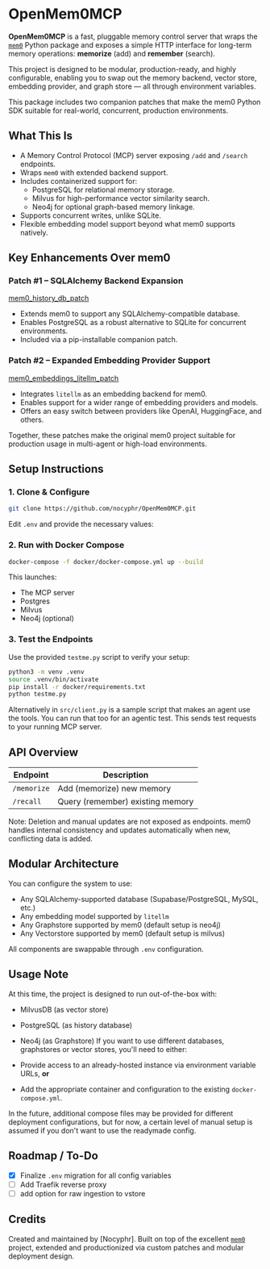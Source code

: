 # OpenMem0MCP

**OpenMem0MCP** is a fast, pluggable memory control server that wraps the [`mem0`](https://pypi.org/project/mem0ai/) Python package and exposes a simple HTTP interface for long-term memory operations: **memorize** (add) and **remember** (search).

This project is designed to be modular, production-ready, and highly configurable, enabling you to swap out the memory backend, vector store, embedding provider, and graph store — all through environment variables.

This package includes two companion patches that make the mem0 Python SDK suitable for real-world, concurrent, production environments.

## What This Is

- A Memory Control Protocol (MCP) server exposing `/add` and `/search` endpoints.
- Wraps `mem0` with extended backend support.
- Includes containerized support for:
  - PostgreSQL for relational memory storage.
  - Milvus for high-performance vector similarity search.
  - Neo4j for optional graph-based memory linkage.
- Supports concurrent writes, unlike SQLite.
- Flexible embedding model support beyond what mem0 supports natively.

## Key Enhancements Over mem0

### Patch #1 – SQLAlchemy Backend Expansion
[mem0_history_db_patch](https://pypi.org/project/mem0-history-db-patch/)
- Extends mem0 to support any SQLAlchemy-compatible database.
- Enables PostgreSQL as a robust alternative to SQLite for concurrent environments.
- Included via a pip-installable companion patch.

### Patch #2 – Expanded Embedding Provider Support
[mem0_embeddings_litellm_patch](https://pypi.org/project/mem0-embeddings-litellm-patch/)
- Integrates `litellm` as an embedding backend for mem0.
- Enables support for a wider range of embedding providers and models.
- Offers an easy switch between providers like OpenAI, HuggingFace, and others.

Together, these patches make the original mem0 project suitable for production usage in multi-agent or high-load environments.

## Setup Instructions

### 1. Clone & Configure

```bash
git clone https://github.com/nocyphr/OpenMem0MCP.git
```

Edit `.env` and provide the necessary values:

### 2. Run with Docker Compose

```bash
docker-compose -f docker/docker-compose.yml up --build
```

This launches:

* The MCP server
* Postgres
* Milvus
* Neo4j (optional)

### 3. Test the Endpoints

Use the provided `testme.py` script to verify your setup:

```bash
python3 -m venv .venv
source .venv/bin/activate
pip install -r docker/requirements.txt
python testme.py
```
Alternatively in `src/client.py` is a sample script that makes an agent use the tools. You can run that too for an agentic test. 
This sends test requests to your running MCP server.

## API Overview

| Endpoint   | Description                      |
| ---------- | -------------------------------- |
| `/memorize`| Add (memorize) new memory        |
| `/recall`  | Query (remember) existing memory |

Note: Deletion and manual updates are not exposed as endpoints. mem0 handles internal consistency and updates automatically when new, conflicting data is added.


## Modular Architecture

You can configure the system to use:

* Any SQLAlchemy-supported database (Supabase/PostgreSQL, MySQL, etc.)
* Any embedding model supported by `litellm`
* Any Graphstore supported by mem0 (default setup is neo4j)
* Any Vectorstore supported by mem0 (default setup is milvus)

All components are swappable through `.env` configuration.

## Usage Note

At this time, the project is designed to run out-of-the-box with:

* MilvusDB (as vector store)
* PostgreSQL (as history database)
* Neo4j (as Graphstore)
If you want to use different databases, graphstores or vector stores, you'll need to either:

* Provide access to an already-hosted instance via environment variable URLs, **or**
* Add the appropriate container and configuration to the existing `docker-compose.yml`.

In the future, additional compose files may be provided for different deployment configurations, but for now, a certain level of manual setup is assumed if you don't want to use the readymade config. 

## Roadmap / To-Do

* [x] Finalize `.env` migration for all config variables
* [ ] Add Traefik reverse proxy
* [ ] add option for raw ingestion to vstore
## Credits

Created and maintained by \[Nocyphr].
Built on top of the excellent [`mem0`](https://pypi.org/project/mem0ai/) project, extended and productionized via custom patches and modular deployment design.

